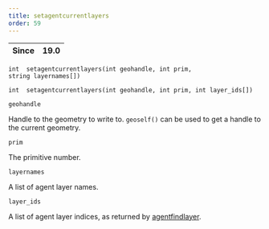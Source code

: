```yaml
---
title: setagentcurrentlayers
order: 59
---
```

| Since | 19.0 |
| --- | --- |

`int  setagentcurrentlayers(int geohandle, int prim, string layernames[])`

`int  setagentcurrentlayers(int geohandle, int prim, int layer_ids[])`

`geohandle`

Handle to the geometry to write to. `geoself()` can be used to get a handle to the current geometry.

`prim`

The primitive number.

`layernames`

A list of agent layer names.

`layer_ids`

A list of agent layer indices, as returned by [agentfindlayer](./agentfindlayer "Finds the index of a layer in an agent’s definition.").
